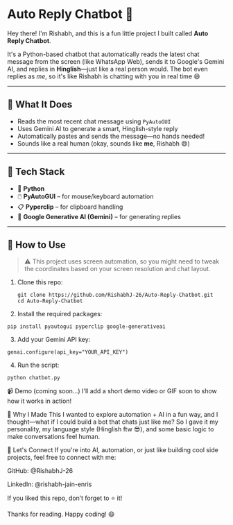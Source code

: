 # Auto Reply Chatbot 🤖

Hey there! I'm Rishabh, and this is a fun little project I built called **Auto Reply Chatbot**.

It's a Python-based chatbot that automatically reads the latest chat message from the screen (like WhatsApp Web), sends it to Google's Gemini AI, and replies in **Hinglish**—just like a real person would. The bot even replies as *me*, so it's like Rishabh is chatting with you in real time 😄

---

## 🚀 What It Does

- Reads the most recent chat message using `PyAutoGUI`
- Uses Gemini AI to generate a smart, Hinglish-style reply
- Automatically pastes and sends the message—no hands needed!
- Sounds like a real human (okay, sounds like **me**, Rishabh 😄)

---

## 🧠 Tech Stack

- 🐍 **Python**
- 🖱️ **PyAutoGUI** – for mouse/keyboard automation
- 📋 **Pyperclip** – for clipboard handling
- 🤖 **Google Generative AI (Gemini)** – for generating replies

---

## 🔧 How to Use

> ⚠️ This project uses screen automation, so you might need to tweak the coordinates based on your screen resolution and chat layout.

1. Clone this repo:
   ```
   git clone https://github.com/RishabhJ-26/Auto-Reply-Chatbot.git
   cd Auto-Reply-Chatbot
   ```
2. Install the required packages:

```
pip install pyautogui pyperclip google-generativeai
```

3. Add your Gemini API key:

```
genai.configure(api_key="YOUR_API_KEY")
```

4. Run the script:

```
python chatbot.py
```

📹 Demo (coming soon...)
I'll add a short demo video or GIF soon to show how it works in action!

💬 Why I Made This
I wanted to explore automation + AI in a fun way, and I thought—what if I could build a bot that chats just like me? So I gave it my personality, my language style (Hinglish ftw 😎), and some basic logic to make conversations feel human.

🙌 Let's Connect
If you're into AI, automation, or just like building cool side projects, feel free to connect with me:

GitHub: @RishabhJ-26

LinkedIn: @rishabh-jain-enris

If you liked this repo, don’t forget to ⭐ it!

Thanks for reading. Happy coding! 😄
